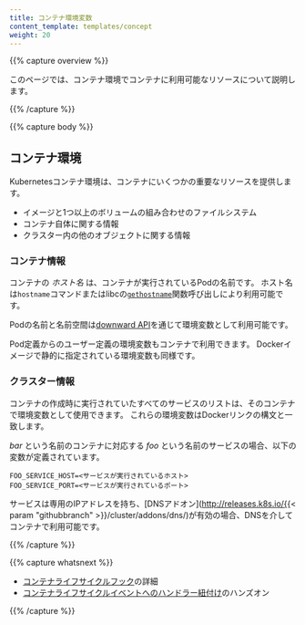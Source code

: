 ```yaml
---
title: コンテナ環境変数
content_template: templates/concept
weight: 20
---
```


{{% capture overview %}}

このページでは、コンテナ環境でコンテナに利用可能なリソースについて説明します。

{{% /capture %}}


{{% capture body %}}

## コンテナ環境

Kubernetesコンテナ環境は、コンテナにいくつかの重要なリソースを提供します。

* イメージと1つ以上のボリュームの組み合わせのファイルシステム
* コンテナ自体に関する情報
* クラスター内の他のオブジェクトに関する情報

### コンテナ情報

コンテナの *ホスト名* は、コンテナが実行されているPodの名前です。
ホスト名は`hostname`コマンドまたはlibcの[`gethostname`](http://man7.org/linux/man-pages/man2/gethostname.2.html)関数呼び出しにより利用可能です。

Podの名前と名前空間は[downward API](/docs/tasks/inject-data-application/downward-api-volume-expose-pod-information/)を通じて環境変数として利用可能です。

Pod定義からのユーザー定義の環境変数もコンテナで利用できます。
Dockerイメージで静的に指定されている環境変数も同様です。

### クラスター情報

コンテナの作成時に実行されていたすべてのサービスのリストは、そのコンテナで環境変数として使用できます。
これらの環境変数はDockerリンクの構文と一致します。

*bar* という名前のコンテナに対応する *foo* という名前のサービスの場合、以下の変数が定義されています。

```shell
FOO_SERVICE_HOST=<サービスが実行されているホスト>
FOO_SERVICE_PORT=<サービスが実行されているポート>
```

サービスは専用のIPアドレスを持ち、[DNSアドオン](http://releases.k8s.io/{{< param "githubbranch" >}}/cluster/addons/dns/)が有効の場合、DNSを介してコンテナで利用可能です。

{{% /capture %}}

{{% capture whatsnext %}}

* [コンテナライフサイクルフック](/docs/concepts/containers/container-lifecycle-hooks/)の詳細
* [コンテナライフサイクルイベントへのハンドラー紐付け](/docs/tasks/configure-pod-container/attach-handler-lifecycle-event/)のハンズオン

{{% /capture %}}
